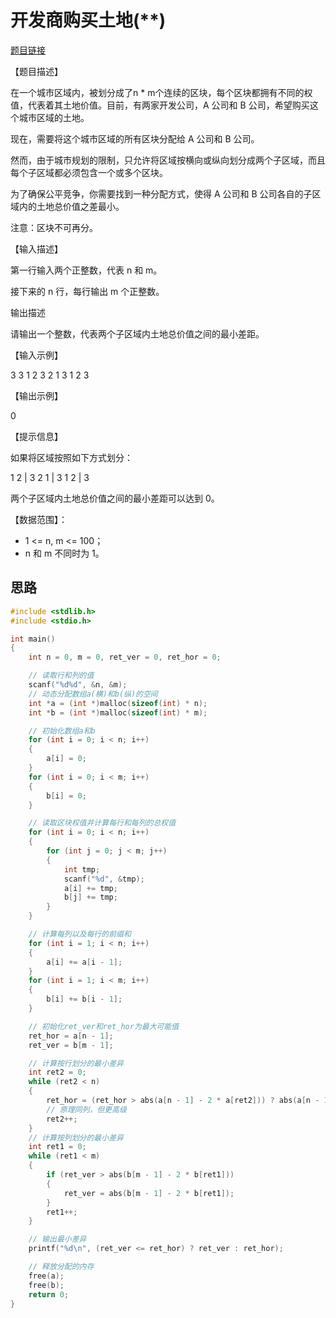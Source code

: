# 开发商购买土地(**)

[题目链接](https://gitee.com/link?target=https%3A%2F%2Fkamacoder.com%2Fproblempage.php%3Fpid%3D1044)

【题目描述】

在一个城市区域内，被划分成了n * m个连续的区块，每个区块都拥有不同的权值，代表着其土地价值。目前，有两家开发公司，A 公司和 B 公司，希望购买这个城市区域的土地。

现在，需要将这个城市区域的所有区块分配给 A 公司和 B 公司。

然而，由于城市规划的限制，只允许将区域按横向或纵向划分成两个子区域，而且每个子区域都必须包含一个或多个区块。

为了确保公平竞争，你需要找到一种分配方式，使得 A 公司和 B 公司各自的子区域内的土地总价值之差最小。

注意：区块不可再分。

【输入描述】

第一行输入两个正整数，代表 n 和 m。

接下来的 n 行，每行输出 m 个正整数。

输出描述

请输出一个整数，代表两个子区域内土地总价值之间的最小差距。

【输入示例】

3 3 1 2 3 2 1 3 1 2 3

【输出示例】

0

【提示信息】

如果将区域按照如下方式划分：

1 2 | 3 2 1 | 3 1 2 | 3

两个子区域内土地总价值之间的最小差距可以达到 0。

【数据范围】：

- 1 <= n, m <= 100；
- n 和 m 不同时为 1。

## 思路

```c
#include <stdlib.h>
#include <stdio.h>

int main()
{
    int n = 0, m = 0, ret_ver = 0, ret_hor = 0;

    // 读取行和列的值
    scanf("%d%d", &n, &m);
    // 动态分配数组a(横)和b(纵)的空间
    int *a = (int *)malloc(sizeof(int) * n);
    int *b = (int *)malloc(sizeof(int) * m);

    // 初始化数组a和b
    for (int i = 0; i < n; i++)
    {
        a[i] = 0;
    }
    for (int i = 0; i < m; i++)
    {
        b[i] = 0;
    }

    // 读取区块权值并计算每行和每列的总权值
    for (int i = 0; i < n; i++)
    {
        for (int j = 0; j < m; j++)
        {
            int tmp;
            scanf("%d", &tmp);
            a[i] += tmp;
            b[j] += tmp;
        }
    }

    // 计算每列以及每行的前缀和
    for (int i = 1; i < n; i++)
    {
        a[i] += a[i - 1];
    }
    for (int i = 1; i < m; i++)
    {
        b[i] += b[i - 1];
    }

    // 初始化ret_ver和ret_hor为最大可能值
    ret_hor = a[n - 1];
    ret_ver = b[m - 1];

    // 计算按行划分的最小差异
    int ret2 = 0;
    while (ret2 < n)
    {
        ret_hor = (ret_hor > abs(a[n - 1] - 2 * a[ret2])) ? abs(a[n - 1] - 2 * a[ret2]) : ret_hor;
        // 原理同列，但更高级
        ret2++;
    }
    // 计算按列划分的最小差异
    int ret1 = 0;
    while (ret1 < m)
    {
        if (ret_ver > abs(b[m - 1] - 2 * b[ret1]))
        {
            ret_ver = abs(b[m - 1] - 2 * b[ret1]);
        }
        ret1++;
    }

    // 输出最小差异
    printf("%d\n", (ret_ver <= ret_hor) ? ret_ver : ret_hor);

    // 释放分配的内存
    free(a);
    free(b);
    return 0;
}

```

